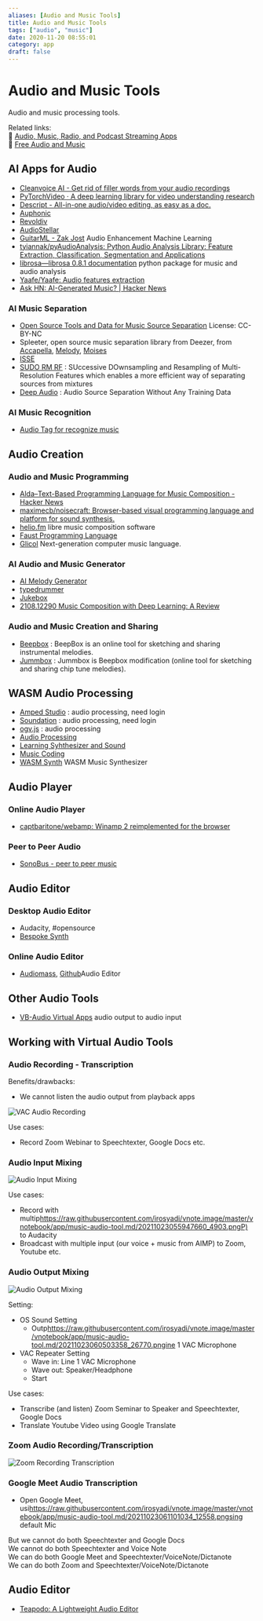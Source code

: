 ```yaml
---
aliases: [Audio and Music Tools]
title: Audio and Music Tools
tags: ["audio", "music"]
date: 2020-11-20 08:55:01
category: app
draft: false
---
```


# Audio and Music Tools

Audio and music processing tools.

Related links:  
🔗 [Audio, Music, Radio, and Podcast Streaming Apps](audio-streaming.md)  
🔗 [Free Audio and Music](../multimedia/free-audio.md)

## AI Apps for Audio

- [Cleanvoice AI - Get rid of filler words from your audio recordings](https://cleanvoice.ai/)
- [PyTorchVideo · A deep learning library for video understanding research](https://pytorchvideo.org/)
- [Descript - All-in-one audio/video editing, as easy as a doc.](https://www.descript.com/)
- [Auphonic](https://auphonic.com/landing)
- [Revoldiv](https://revoldiv.com/)
- [AudioStellar](http://www.audiostellar.xyz/)
- [GuitarML - Zak Jost](https://blog.zakjost.com/post/guitarml/) Audio Enhancement Machine Learning
- [tyiannak/pyAudioAnalysis: Python Audio Analysis Library: Feature Extraction, Classification, Segmentation and Applications](https://github.com/tyiannak/pyAudioAnalysis)
- [librosa—librosa 0.8.1 documentation](https://librosa.org/doc/latest/index.html) python package for music and audio analysis
- [Yaafe/Yaafe: Audio features extraction](https://github.com/Yaafe/Yaafe)
- [Ask HN: AI-Generated Music? | Hacker News](https://news.ycombinator.com/item?id=31968456)

### AI Music Separation

- [Open Source Tools and Data for Music Source Separation](https://source-separation.github.io/tutorial/landing.html) License: CC-BY-NC
- Spleeter, open source music separation library from Deezer, from [Accapella](https://www.acapella-extractor.com/), [Melody](https://melody.ml/), [Moises](https://moises.ai/)
- [ISSE](https://github.com/linuxmao-org/ISSE)
- [SUDO RM RF](https://github.com/etzinis/sudo_rm_rf) : SUccessive DOwnsampling and Resampling of Multi-Resolution Features which enables a more efficient way of separating sources from mixtures
- [Deep Audio](https://github.com/adobe/Deep-Audio-Prior) : Audio Source Separation Without Any Training Data

### AI Music Recognition

- [Audio Tag for recognize music](https://audiotag.info/)

## Audio Creation

### Audio and Music Programming

- [Alda–Text-Based Programming Language for Music Composition - Hacker News](https://news.ycombinator.com/item?id=28198641)
- [maximecb/noisecraft: Browser-based visual programming language and platform for sound synthesis.](https://github.com/maximecb/noisecraft)
- [helio.fm](https://helio.fm/) libre music composition software
- [Faust Programming Language](https://faust.grame.fr/)
- [Glicol](https://glicol.org/) Next-generation computer music language.

### AI Audio and Music Generator

- [AI Melody Generator](https://dopeloop.ai/melody-generator/)
- [typedrummer](http://typedrummer.com/)
- [Jukebox](https://openai.com/blog/jukebox/)
- [2108.12290 Music Composition with Deep Learning: A Review](https://arxiv.org/abs/2108.12290)

### Audio and Music Creation and Sharing

- [Beepbox](https://beepbox.co/) : BeepBox is an online tool for sketching and sharing instrumental melodies.
- [Jummbox](https://jummbus.bitbucket.io) : Jummbox is Beepbox modification (online tool for sketching and sharing chip tune melodies).

## WASM Audio Processing

- [Amped Studio](https://ampedstudio.com/) : audio processing, need login
- [Soundation](https://soundation.com/) : audio processing, need login
- [ogv.js](https://brionv.com/misc/ogv.js/demo/) : audio processing
- [Audio Processing](https://www.webaudiomodules.org/)
- [Learning Syhthesizer and Sound](https://learningsynths.ableton.com/)
- [Music Coding](https://petersalomonsen.com/webassemblymusic/livecodev1/?gist=ea73551e352440d5f470c6af89d7fe7c)
- [WASM Synth](https://timdaub.github.io/wasm-synth/) WASM Music Synthesizer

## Audio Player

### Online Audio Player

- [captbaritone/webamp: Winamp 2 reimplemented for the browser](https://github.com/captbaritone/webamp)

### Peer to Peer Audio

- [SonoBus - peer to peer music](https://sonobus.net/)

## Audio Editor

### Desktop Audio Editor

- Audacity, #opensource
- [Bespoke Synth](https://www.bespokesynth.com/)

### Online Audio Editor

- [Audiomass](https://audiomass.co/), [Github](https://github.com/pkalogiros/audiomass)Audio Editor

## Other Audio Tools

- [VB-Audio Virtual Apps](https://vb-audio.com/Cable/) audio output to audio input

## Working with Virtual Audio Tools

### Audio Recording - Transcription

Benefits/drawbacks:

- We cannot listen the audio output from playback apps

![VAC Audio Recording](_v_images/20211023055131420_4883.png)

Use cases:

- Record Zoom Webinar to Speechtexter, Google Docs etc.

### Audio Input Mixing

![Audio Input Mixing](_v_images/20211023055947660_4903.png)

Use cases:

- Record with multip<https://raw.githubusercontent.com/irosyadi/vnote.image/master/vnotebook/app/music-audio-tool.md/20211023055947660_4903.pngP)> to Audacity
- Broadcast with multiple input (our voice + music from AIMP) to Zoom, Youtube etc.

### Audio Output Mixing

![Audio Output Mixing](_v_images/20211023060503358_26770.png)

Setting:

- OS Sound Setting
    - Outp<https://raw.githubusercontent.com/irosyadi/vnote.image/master/vnotebook/app/music-audio-tool.md/20211023060503358_26770.pngine> 1 VAC Microphone
- VAC Repeater Setting
    - Wave in: Line 1 VAC Microphone
    - Wave out: Speaker/Headphone
    - Start

Use cases:

- Transcribe (and listen) Zoom Seminar to Speaker and Speechtexter, Google Docs
- Translate Youtube Video using Google Translate

### Zoom Audio Recording/Transcription

![Zoom Recording Transcription](_v_images/20211023061101034_12558.png)

### Google Meet Audio Transcription

- Open Google Meet, usi<https://raw.githubusercontent.com/irosyadi/vnote.image/master/vnotebook/app/music-audio-tool.md/20211023061101034_12558.pngsing> default Mic

But we cannot do both Speechtexter and Google Docs  
We cannot do both Speechtexter and Voice Note  
We can do both Google Meet and Speechtexter/VoiceNote/Dictanote  
We can do both Zoom and Speechtexter/VoiceNote/Dictanote

## Audio Editor

- [Teapodo: A Lightweight Audio Editor](https://teapodo.com/)
